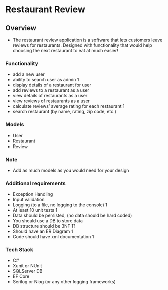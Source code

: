 # Restaurant Review 

## Overview 

- The restaurant review application is a software that lets customers leave reviews for restaurants. Designed with functionality that would help choosing the next restaurant to eat at much easier! 

### Functionality 

- add a new user 
- ability to search user as admin 1
- display details of a restaurant for user 
- add reviews to a restaurant as a user
- view details of restaurants as a user 
- view reviews of restaurants as a user
- calculate reviews’ average rating for each restaurant 1
- search restaurant (by name, rating, zip code, etc.) 

### Models 

- User 
- Restaurant 
- Review 

### Note 
- Add as much models as you would need for your design 

### Additional requirements 
- Exception Handling 
- Input validation 
- Logging (to a file, no logging to the console) 1
- At least 10 unit tests 1
- Data should be persisted, (no data should be hard coded) 
- You should use a DB to store data 
- DB structure should be 3NF 1?
- Should have an ER Diagram 1 
- Code should have xml documentation 1

### Tech Stack 
- C# 
- Xunit or NUnit
- SQLServer DB 
- EF Core 
- Serilog or Nlog (or any other logging frameworks) 

 